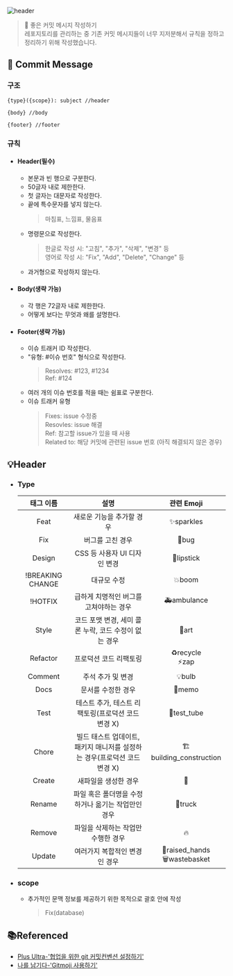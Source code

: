 ![header](https://capsule-render.vercel.app/api?type=rect&color=gradient&height=100&section=header&text=Good%20Commit%20Message&fontSize=30&fontAlign=50&fontAlignY=50)

> :memo: 좋은 커밋 메시지 작성하기 <br>
> 레포지토리를 관리하는 중 기존 커밋 메시지들이 너무 지저분해서 규칙을 정하고 정리하기 위해 작성했습니다.

## :bookmark: Commit Message

### 구조

```
{type}({scope}): subject //header

{body} //body

{footer} //footer
```

### 규칙

- #### Header(필수)

  - 본문과 빈 행으로 구분한다.
  - 50글자 내로 제한한다.
  - 첫 글자는 대문자로 작성한다.
  - 끝에 특수문자를 넣지 않는다.
    > 마침표, 느낌표, 물음표
  - 명령문으로 작성한다.
    > 한글로 작성 시: "고침", "추가", "삭제", "변경" 등<br>
    > 영어로 작성 시: "Fix", "Add", "Delete", "Change" 등
  - 과거형으로 작성하지 않는다.

- #### Body(생략 가능)

  - 각 행은 72글자 내로 제한한다.
  - 어떻게 보다는 무엇과 왜를 설명한다.

- #### Footer(생략 가능)

  - 이슈 트래커 ID 작성한다.
  - "유형: #이슈 번호" 형식으로 작성한다.
    > Resolves: #123, #1234<br>
    > Ref: #124
  - 여러 개의 이슈 번호를 적을 때는 쉼표로 구분한다.
  - 이슈 트래커 유형
    > Fixes: issue 수정중<br>
    > Resovles: issue 해결<br>
    > Ref: 참고할 issue가 있을 때 사용<br>
    > Related to: 해당 커밋에 관련된 issue 번호 (아직 해결되지 않은 경우)

## :bulb:Header

- ### Type

  |    태그 이름     |                                   설명                                    |                       관련 Emoji                       |
  | :--------------: | :-----------------------------------------------------------------------: | :----------------------------------------------------: |
  |       Feat       |                         새로운 기능을 추가할 경우                         |                   :sparkles:sparkles                   |
  |       Fix        |                             버그를 고친 경우                              |                        :bug:bug                        |
  |      Design      |                       CSS 등 사용자 UI 디자인 변경                        |                   :lipstick:lipstick                   |
  | !BREAKING CHANGE |                                대규모 수정                                |                       :boom:boom                       |
  |     !HOTFIX      |                  급하게 치명적인 버그를 고쳐야하는 경우                   |                  :ambulance:ambulance                  |
  |      Style       |           코드 포맷 변경, 세미 콜론 누락, 코드 수정이 없는 경우           |                        :art:art                        |
  |     Refactor     |                          프로덕션 코드 리팩토링                           |              :recycle:recycle<br>:zap:zap              |
  |     Comment      |                             주석 추가 및 변경                             |                       :bulb:bulb                       |
  |       Docs       |                            문서를 수정한 경우                             |                       :memo:memo                       |
  |       Test       |            테스트 추가, 테스트 리팩토링(프로덕션 코드 변경 X)             |                  :test_tube:test_tube                  |
  |      Chore       | 빌드 태스트 업데이트, 패키지 매니저를 설정하는 경우(프로덕션 코드 변경 X) |      :building_construction:building_construction      |
  |      Create      |                           새파일을 생성한 경우                            |                      :newspaper:                       |
  |      Rename      |            파일 혹은 폴더명을 수정하거나 옮기는 작업만인 경우             |                      :truck:truck                      |
  |      Remove      |                    파일을 삭제하는 작업만 수행한 경우                     |                         :fire:                         |
  |      Update      |                       여러가지 복합적인 변경인 경우                       | :raised_hands:raised_hands<br>:wastebasket:wastebasket |

- ### scope
  - 추가적인 문맥 정보를 제공하기 위한 목적으로 괄호 안에 작성
    > Fix(database)

## :books:Referenced

- [Plus Ultra-'협업을 위한 git 커밋컨벤션 설정하기'](https://overcome-the-limits.tistory.com/)
- [나를 남기다-'Gitmoji 사용하기'](https://treasurebear.tistory.com/70)
